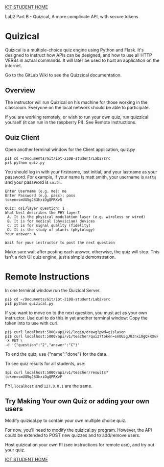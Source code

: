 [IOT STUDENT HOME](https://gitlab.com/Gislason/iot-210B-student/blob/master/README.md)

Lab2 Part B - Quizical, A more complicate API, with secure tokens

# Quizical

Quizical is a multiple-choice quiz engine using Python and Flask. It's
designed to instruct how APIs can be designed, and how to use all HTTP VERBs
in actual commands. It will later be used to host an application on the
internet.

Go to the GitLab Wiki to see the Quizzical documentation.

## Overview

The instructor will run Quizical on his machine for those working in the classroom. Everyone
on the local network should be able to participate.

If you are working remotely, or wish to run your own quiz, run quizzical yourself (it can
run in the raspberry PI). See Remote Instructions.


## Quiz Client

Open another terminal window for the Client application, quiz.py

```
pi$ cd ~/Documents/Git/iot-210B-student/Lab2/src
pi$ python quiz.py
```

You should log in with your firstname, last initial, and your lastname as your password. For
example, if your name is matt smith, your username is `matts` and your password is `smith`.

```
Enter Username (e.g. me): me
Enter Password (e.g. pass): pass
token=smUG5gJ83hxiOgQFRXv5

Quiz: osi7layer question: 1
What best describes the PHY layer?
 A. It is the physical modulation layer (e.g. wireless or wired)
 B. It is for medical (physician) devices
 C. It is for signal quality (fidelity)
 D. It is the study of plants (phytology)
Your answer: A

Wait for your instructor to post the next question
```

Make sure wait after posting each answer, otherwise, the quiz will stop. This isn't a rich UI
quiz engine, just a simple demonstration.

# Remote Instructions

In one terminal window run the Quizical Server.

```
pi$ cd ~/Documents/Git/iot-210B-student/Lab2/src
pi$ python quizical.py
```

If you want to move on to the next question, you must act as your own instructor. Use
curl to do this in yet another terminal window: Copy the token into to use with curl.

```
pi$ curl localhost:5000/api/v1/login/drewg?pwd=gislason
pi$ curl localhost:5000/api/v1/teacher/quiz?token=smUG5gJ83hxiOgQFRXvF -X PUT \
-d '{"question":"2","answer":"C"}'
```

To end the quiz, use {"name":"done"} for the data.

To see quiz results for all students, use:

```
$pi curl localhost:5000/api/v1/teacher/results?token=smUG5gJ83hxiOgQFRXvF
```

FYI, `localhost` and `127.0.0.1` are the same.


## Try Making Your own Quiz or adding your own users

Modify quizical.py to contain your own multiple choice quiz.

For now, you'll need to modify the quizical.py program. However, the API could
be extended to POST new quizzes and to add/remove users.

Host quizical on your own PI (see instructions for remote use), and try out your
quiz.


[IOT STUDENT HOME](https://gitlab.com/Gislason/iot-210B-student/blob/master/README.md)
